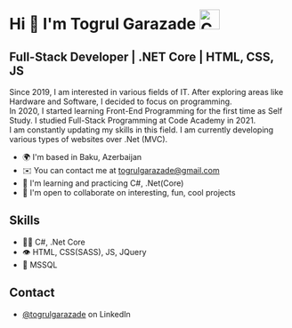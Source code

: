 
Hi 👋 I'm Togrul Garazade <img src="https://cdn.iconscout.com/icon/free/png-256/csharp-1175240.png" width="36" height="36" alt="CSharp" />
============================

## Full-Stack Developer | .NET Core | HTML, CSS, JS
Since 2019, I am interested in various fields of IT. After 
exploring areas like Hardware and Software, I decided to focus 
on programming.<br> In 2020, I started learning Front-End Programming 
for the first time as Self Study. I studied Full-Stack Programming 
at Code Academy in 2021.<br>I am constantly updating my skills in this 
field. I am currently developing various types of websites over .Net (MVC).

* 🌍  I'm based in Baku, Azerbaijan
* ✉️  You can contact me at [togrulgarazade@gmail.com](mailto:togrulgarazade@gmail.com)
* 🧠  I'm learning and practicing C#, .Net(Core)
* 🤝  I'm open to collaborate on interesting, fun, cool projects

## Skills
- 👨‍💻 C#, .Net Core
- 👁️ HTML, CSS(SASS), JS, JQuery
- 💽 MSSQL

## Contact
- [@togrulgarazade](https://www.linkedin.com/in/togrulgarazade/) on LinkedIn
